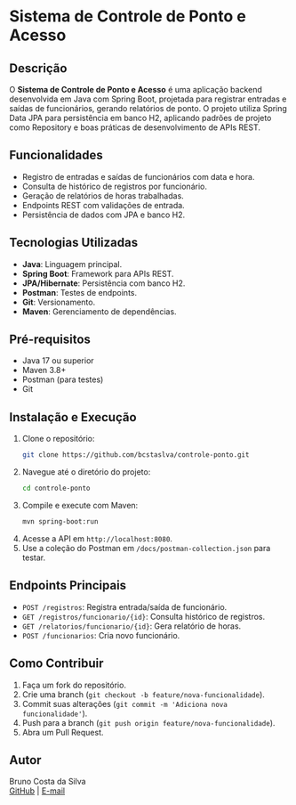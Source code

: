 # Sistema de Controle de Ponto e Acesso

## Descrição

O **Sistema de Controle de Ponto e Acesso** é uma aplicação backend desenvolvida em Java com Spring Boot, projetada para registrar entradas e saídas de funcionários, gerando relatórios de ponto. O projeto utiliza Spring Data JPA para persistência em banco H2, aplicando padrões de projeto como Repository e boas práticas de desenvolvimento de APIs REST.

## Funcionalidades

- Registro de entradas e saídas de funcionários com data e hora.
- Consulta de histórico de registros por funcionário.
- Geração de relatórios de horas trabalhadas.
- Endpoints REST com validações de entrada.
- Persistência de dados com JPA e banco H2.

## Tecnologias Utilizadas

- **Java**: Linguagem principal.
- **Spring Boot**: Framework para APIs REST.
- **JPA/Hibernate**: Persistência com banco H2.
- **Postman**: Testes de endpoints.
- **Git**: Versionamento.
- **Maven**: Gerenciamento de dependências.

## Pré-requisitos

- Java 17 ou superior
- Maven 3.8+
- Postman (para testes)
- Git

## Instalação e Execução

1. Clone o repositório:
   ```bash
   git clone https://github.com/bcstaslva/controle-ponto.git
   ```
2. Navegue até o diretório do projeto:
   ```bash
   cd controle-ponto
   ```
3. Compile e execute com Maven:
   ```bash
   mvn spring-boot:run
   ```
4. Acesse a API em `http://localhost:8080`.
5. Use a coleção do Postman em `/docs/postman-collection.json` para testar.

## Endpoints Principais

- `POST /registros`: Registra entrada/saída de funcionário.
- `GET /registros/funcionario/{id}`: Consulta histórico de registros.
- `GET /relatorios/funcionario/{id}`: Gera relatório de horas.
- `POST /funcionarios`: Cria novo funcionário.

## Como Contribuir

1. Faça um fork do repositório.
2. Crie uma branch (`git checkout -b feature/nova-funcionalidade`).
3. Commit suas alterações (`git commit -m 'Adiciona nova funcionalidade'`).
4. Push para a branch (`git push origin feature/nova-funcionalidade`).
5. Abra um Pull Request.

## Autor

Bruno Costa da Silva  
[GitHub](https://github.com/bcstaslva) | [E-mail](mailto:bcstaslva@gmail.com)
